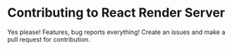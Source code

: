 # Contributing to React Render Server

Yes please! Features, bug reports everything! Create an issues and make a pull request for contribution.
